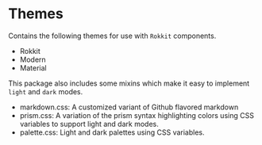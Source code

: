 # Themes

Contains the following themes for use with `Rokkit` components.

- Rokkit
- Modern
- Material

This package also includes some mixins which make it easy to implement `light` and `dark` modes.

- markdown.css: A customized variant of Github flavored markdown
- prism.css: A variation of the prism syntax highlighting colors using CSS variables to support light and dark modes.
- palette.css: Light and dark palettes using CSS variables.
